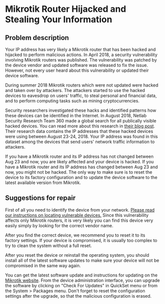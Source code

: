 # Mikrotik Router Hijacked and Stealing Your Information

## Problem description

Your IP address has very likely a Mikrotik router that has been hacked and hijacked to perform malicious actions. In April 2018, a security vulnerability involving Mikrotik routers was published. The vulnerability was patched by the device vendor and updated software was released to fix the issue. However, not every user heard about this vulnerability or updated their device software. 

During summer 2018 Mikrotik routers which were not updated were hacked and taken over by attackers. The attackers started to use the hacked devices to eavesdrop on users' traffic, to steal personal and financial data, and to perform computing tasks such as mining cryptocurrencies. 

Security researchers investigated these hacks and identified patterns how these devices can be identified in the Internet. In August 2018, Netlab Security Research Team 360 made a global search for all publically visible hacked devices. You can read more about this research in [their blog post](http://blog.netlab.360.com/7500-mikrotik-routers-are-forwarding-owners-traffic-to-the-attackers-how-is-yours-en/). Their research data contains the IP addresses that these hacked devices were using between August 23-24, 2018. Your IP address was found in this dataset among the devices that send users' network traffic information to attackers. 

If you have a Mikrotik router and its IP address has not changed between Aug 23 and now, you are likely affected and your device is hacked. If you have a Mikrotik router and its IP address has changed between Aug 23 and now, you might not be hacked. The only way to make sure is to reset the device to its factory configuration and to update the device software to the latest available version from Mikrotik. 

## Suggestions for repair

First of all you need to identify the device from your network. [Please read our instructions on locating vulnerable devices.](../locate.md) Since this vulnerability affects only Mikrotik routers, it is very likely you can find this device very easily simply by looking for the correct vendor name. 

After you find the correct device, we recommend you to reset it to its factory settings. If your device is compromised, it is usually too complex to try to clean the system without a full reset. 

After you reset the device or reinstall the operating system, you should install all of the latest software updates to make sure your device  will not be compromised in the same way again. 

You can get the latest software update and instructions for updating on the [Mikrotik website](https://mikrotik.com/download).  From the device administration interface, you can upgrade the software by clicking on "Check For Updates" in QuickSet menu or from the System > Packages menu. Don't forget to reset the configuration settings after the upgrade, so that the malicious configuration is erased.
